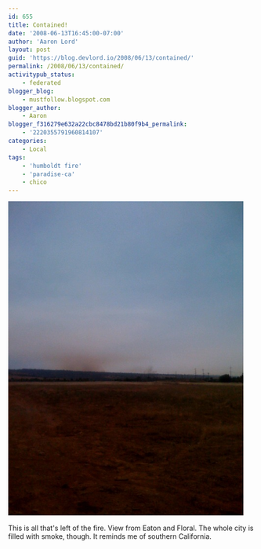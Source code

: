 ```yaml
---
id: 655
title: Contained!
date: '2008-06-13T16:45:00-07:00'
author: 'Aaron Lord'
layout: post
guid: 'https://blog.devlord.io/2008/06/13/contained/'
permalink: /2008/06/13/contained/
activitypub_status:
    - federated
blogger_blog:
    - mustfollow.blogspot.com
blogger_author:
    - Aaron
blogger_f316279e632a22cbc8478bd21b80f9b4_permalink:
    - '2220355791960814107'
categories:
    - Local
tags:
    - 'humboldt fire'
    - 'paradise-ca'
    - chico
---
```


![Smoke from the Humbolt fire as it winds down](/assets/img/2008/07/photo-793178.jpg)

This is all that's left of the fire. View from Eaton and Floral. The whole city is filled with smoke, though. It reminds me of southern California.